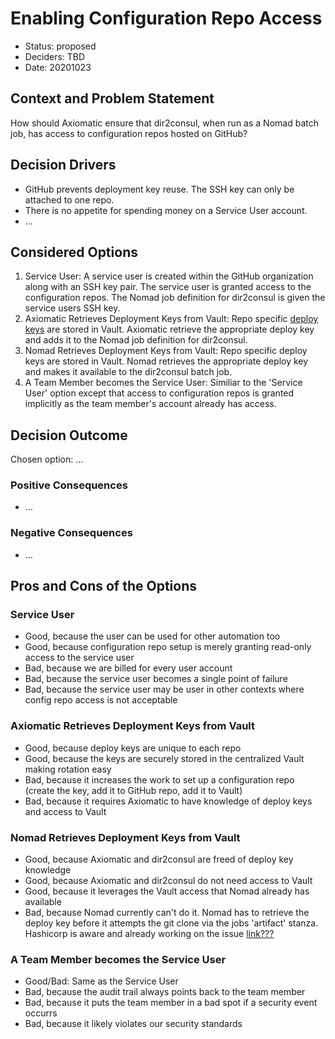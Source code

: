 # Enabling Configuration Repo Access

* Status: proposed
* Deciders: TBD
* Date: 20201023

## Context and Problem Statement

How should Axiomatic ensure that dir2consul, when run as a Nomad batch job, has access to configuration repos hosted on GitHub?

## Decision Drivers

* GitHub prevents deployment key reuse. The SSH key can only be attached to one repo.
* There is no appetite for spending money on a Service User account.
* …

## Considered Options

1. Service User: A service user is created within the GitHub organization along with an SSH key pair. The service user is granted access to the configuration repos. The Nomad job definition for dir2consul is given the service users SSH key.
1. Axiomatic Retrieves Deployment Keys from Vault: Repo specific [deploy keys](https://docs.github.com/en/free-pro-team@latest/developers/overview/managing-deploy-keys#deploy-keys) are stored in Vault. Axiomatic retrieve the appropriate deploy key and adds it to the Nomad job definition for dir2consul.
1. Nomad Retrieves Deployment Keys from Vault: Repo specific deploy keys are stored in Vault. Nomad retrieves the appropriate deploy key and makes it available to the dir2consul batch job.
1. A Team Member becomes the Service User: Similiar to the 'Service User' option except that access to configuration repos is granted implicitly as the team member's account already has access.

## Decision Outcome

Chosen option: …

### Positive Consequences

* …

### Negative Consequences

* …

## Pros and Cons of the Options

### Service User

* Good, because the user can be used for other automation too
* Good, because configuration repo setup is merely granting read-only access to the service user
* Bad, because we are billed for every user account
* Bad, because the service user becomes a single point of failure
* Bad, because the service user may be user in other contexts where config repo access is not acceptable

### Axiomatic Retrieves Deployment Keys from Vault

* Good, because deploy keys are unique to each repo
* Good, because the keys are securely stored in the centralized Vault making rotation easy
* Bad, because it increases the work to set up a configuration repo (create the key, add it to GitHub repo, add it to Vault)
* Bad, because it requires Axiomatic to have knowledge of deploy keys and access to Vault

### Nomad Retrieves Deployment Keys from Vault

* Good, because Axiomatic and dir2consul are freed of deploy key knowledge
* Good, because Axiomatic and dir2consul do not need access to Vault
* Good, because it leverages the Vault access that Nomad already has available
* Bad, because Nomad currently can't do it. Nomad has to retrieve the deploy key before it attempts the git clone via the jobs 'artifact' stanza. Hashicorp is aware and already working on the issue [link???]()

### A Team Member becomes the Service User

* Good/Bad: Same as the Service User
* Bad, because the audit trail always points back to the team member
* Bad, because it puts the team member in a bad spot if a security event occurrs
* Bad, because it likely violates our security standards
